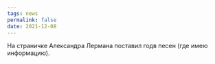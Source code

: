 ```yaml
---
tags: news
permalink: false
date: 2021-12-08
---
```

На страничке Александра Лермана поставил годв песен (где имею информацию).

